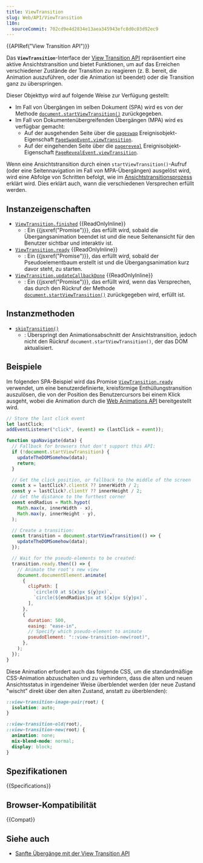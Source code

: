 ```yaml
---
title: ViewTransition
slug: Web/API/ViewTransition
l10n:
  sourceCommit: 702cd9e4d2834e13aea345943efc8d0c03d92ec9
---
```


{{APIRef("View Transition API")}}

Das **`ViewTransition`**-Interface der [View Transition API](/de/docs/Web/API/View_Transition_API) repräsentiert eine aktive Ansichtstransition und bietet Funktionen, um auf das Erreichen verschiedener Zustände der Transition zu reagieren (z. B. bereit, die Animation auszuführen, oder die Animation ist beendet) oder die Transition ganz zu überspringen.

Dieser Objekttyp wird auf folgende Weise zur Verfügung gestellt:

- Im Fall von Übergängen im selben Dokument (SPA) wird es von der Methode [`document.startViewTransition()`](/de/docs/Web/API/Document/startViewTransition) zurückgegeben.
- Im Fall von Dokumentenübergreifenden Übergängen (MPA) wird es verfügbar gemacht:
  - Auf der ausgehenden Seite über die [`pageswap`](/de/docs/Web/API/Window/pageswap_event) Ereignisobjekt-Eigenschaft [`PageSwapEvent.viewTransition`](/de/docs/Web/API/PageSwapEvent/viewTransition).
  - Auf der eingehenden Seite über die [`pagereveal`](/de/docs/Web/API/Window/pagereveal_event) Ereignisobjekt-Eigenschaft [`PageRevealEvent.viewTransition`](/de/docs/Web/API/PageRevealEvent/viewTransition).

Wenn eine Ansichtstransition durch einen `startViewTransition()`-Aufruf (oder eine Seitennavigation im Fall von MPA-Übergängen) ausgelöst wird, wird eine Abfolge von Schritten befolgt, wie im [Ansichtstransitionsprozess](/de/docs/Web/API/View_Transition_API/Using#the_view_transition_process) erklärt wird. Dies erklärt auch, wann die verschiedenen Versprechen erfüllt werden.

## Instanzeigenschaften

- [`ViewTransition.finished`](/de/docs/Web/API/ViewTransition/finished) {{ReadOnlyInline}}
  - : Ein {{jsxref("Promise")}}, das erfüllt wird, sobald die Übergangsanimation beendet ist und die neue Seitenansicht für den Benutzer sichtbar und interaktiv ist.
- [`ViewTransition.ready`](/de/docs/Web/API/ViewTransition/ready) {{ReadOnlyInline}}
  - : Ein {{jsxref("Promise")}}, das erfüllt wird, sobald der Pseudoelementbaum erstellt ist und die Übergangsanimation kurz davor steht, zu starten.
- [`ViewTransition.updateCallbackDone`](/de/docs/Web/API/ViewTransition/updateCallbackDone) {{ReadOnlyInline}}
  - : Ein {{jsxref("Promise")}}, das erfüllt wird, wenn das Versprechen, das durch den Rückruf der Methode [`document.startViewTransition()`](/de/docs/Web/API/Document/startViewTransition) zurückgegeben wird, erfüllt ist.

## Instanzmethoden

- [`skipTransition()`](/de/docs/Web/API/ViewTransition/skipTransition)
  - : Überspringt den Animationsabschnitt der Ansichtstransition, jedoch nicht den Rückruf `document.startViewTransition()`, der das DOM aktualisiert.

## Beispiele

Im folgenden SPA-Beispiel wird das Promise [`ViewTransition.ready`](/de/docs/Web/API/ViewTransition/ready) verwendet, um eine benutzerdefinierte, kreisförmige Enthüllungstransition auszulösen, die von der Position des Benutzercursors bei einem Klick ausgeht, wobei die Animation durch die [Web Animations API](/de/docs/Web/API/Web_Animations_API) bereitgestellt wird.

```js
// Store the last click event
let lastClick;
addEventListener("click", (event) => (lastClick = event));

function spaNavigate(data) {
  // Fallback for browsers that don't support this API:
  if (!document.startViewTransition) {
    updateTheDOMSomehow(data);
    return;
  }

  // Get the click position, or fallback to the middle of the screen
  const x = lastClick?.clientX ?? innerWidth / 2;
  const y = lastClick?.clientY ?? innerHeight / 2;
  // Get the distance to the furthest corner
  const endRadius = Math.hypot(
    Math.max(x, innerWidth - x),
    Math.max(y, innerHeight - y),
  );

  // Create a transition:
  const transition = document.startViewTransition(() => {
    updateTheDOMSomehow(data);
  });

  // Wait for the pseudo-elements to be created:
  transition.ready.then(() => {
    // Animate the root's new view
    document.documentElement.animate(
      {
        clipPath: [
          `circle(0 at ${x}px ${y}px)`,
          `circle(${endRadius}px at ${x}px ${y}px)`,
        ],
      },
      {
        duration: 500,
        easing: "ease-in",
        // Specify which pseudo-element to animate
        pseudoElement: "::view-transition-new(root)",
      },
    );
  });
}
```

Diese Animation erfordert auch das folgende CSS, um die standardmäßige CSS-Animation abzuschalten und zu verhindern, dass die alten und neuen Ansichtsstatus in irgendeiner Weise überblendet werden (der neue Zustand "wischt" direkt über den alten Zustand, anstatt zu überblenden):

```css
::view-transition-image-pair(root) {
  isolation: auto;
}

::view-transition-old(root),
::view-transition-new(root) {
  animation: none;
  mix-blend-mode: normal;
  display: block;
}
```

## Spezifikationen

{{Specifications}}

## Browser-Kompatibilität

{{Compat}}

## Siehe auch

- [Sanfte Übergänge mit der View Transition API](https://developer.chrome.com/docs/web-platform/view-transitions/)
